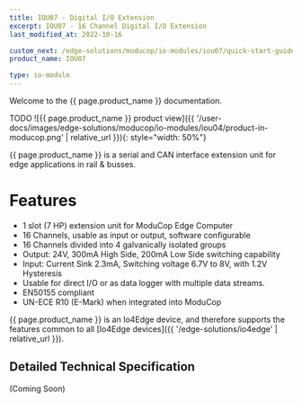 ```yaml
---
title: IOU07 - Digital I/O Extension
excerpt: IOU07 - 16 Channel Digital I/O Extension
last_modified_at: 2022-10-16

custom_next: /edge-solutions/moducop/io-modules/iou07/quick-start-guide
product_name: IOU07

type: io-module
---
```


Welcome to the {{ page.product_name }} documentation.

TODO
![{{ page.product_name }} product view]({{ '/user-docs/images/edge-solutions/moducop/io-modules/iou04/product-in-moducop.png' | relative_url }}){: style="width: 50%"}


{{ page.product_name }} is a serial and CAN interface extension unit for edge applications in rail & busses.

# Features

* 1 slot (7 HP) extension unit for ModuCop Edge Computer
* 16 Channels, usable as input or output, software configurable
* 16 Channels divided into 4 galvanically isolated groups
* Output: 24V, 300mA High Side, 200mA Low Side switching capability
* Input: Current Sink 2.3mA, Switching voltage 6.7V to 8V, with 1.2V Hysteresis
* Usable for direct I/O or as data logger with multiple data streams.
* EN50155 compliant
* UN-ECE R10 (E-Mark) when integrated into ModuCop

{{ page.product_name }} is an Io4Edge device, and therefore supports the features common to all [Io4Edge devices]({{ '/edge-solutions/io4edge' | relative_url }}).

## Detailed Technical Specification

(Coming Soon)
